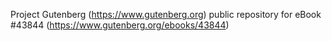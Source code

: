 Project Gutenberg (https://www.gutenberg.org) public repository for eBook #43844 (https://www.gutenberg.org/ebooks/43844)
